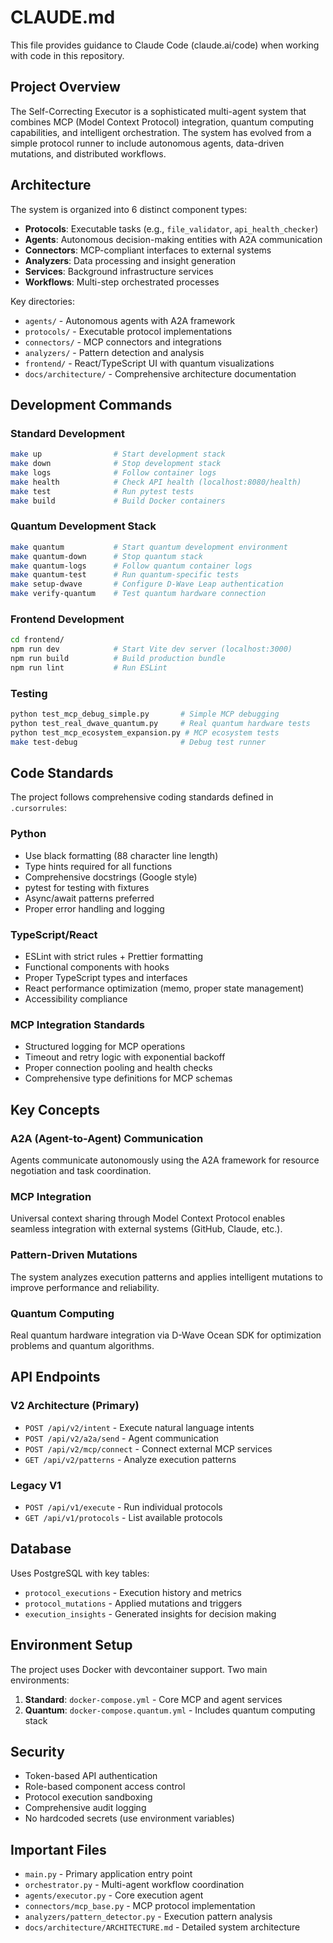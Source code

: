 # CLAUDE.md

This file provides guidance to Claude Code (claude.ai/code) when working with code in this repository.

## Project Overview

The Self-Correcting Executor is a sophisticated multi-agent system that combines MCP (Model Context Protocol) integration, quantum computing capabilities, and intelligent orchestration. The system has evolved from a simple protocol runner to include autonomous agents, data-driven mutations, and distributed workflows.

## Architecture

The system is organized into 6 distinct component types:
- **Protocols**: Executable tasks (e.g., `file_validator`, `api_health_checker`)
- **Agents**: Autonomous decision-making entities with A2A communication
- **Connectors**: MCP-compliant interfaces to external systems
- **Analyzers**: Data processing and insight generation
- **Services**: Background infrastructure services
- **Workflows**: Multi-step orchestrated processes

Key directories:
- `agents/` - Autonomous agents with A2A framework
- `protocols/` - Executable protocol implementations
- `connectors/` - MCP connectors and integrations
- `analyzers/` - Pattern detection and analysis
- `frontend/` - React/TypeScript UI with quantum visualizations
- `docs/architecture/` - Comprehensive architecture documentation

## Development Commands

### Standard Development
```bash
make up                # Start development stack
make down              # Stop development stack
make logs              # Follow container logs
make health            # Check API health (localhost:8080/health)
make test              # Run pytest tests
make build             # Build Docker containers
```

### Quantum Development Stack
```bash
make quantum           # Start quantum development environment
make quantum-down      # Stop quantum stack
make quantum-logs      # Follow quantum container logs
make quantum-test      # Run quantum-specific tests
make setup-dwave       # Configure D-Wave Leap authentication
make verify-quantum    # Test quantum hardware connection
```

### Frontend Development
```bash
cd frontend/
npm run dev            # Start Vite dev server (localhost:3000)
npm run build          # Build production bundle
npm run lint           # Run ESLint
```

### Testing
```bash
python test_mcp_debug_simple.py       # Simple MCP debugging
python test_real_dwave_quantum.py     # Real quantum hardware tests
python test_mcp_ecosystem_expansion.py # MCP ecosystem tests
make test-debug                       # Debug test runner
```

## Code Standards

The project follows comprehensive coding standards defined in `.cursorrules`:

### Python
- Use black formatting (88 character line length)
- Type hints required for all functions
- Comprehensive docstrings (Google style)
- pytest for testing with fixtures
- Async/await patterns preferred
- Proper error handling and logging

### TypeScript/React
- ESLint with strict rules + Prettier formatting
- Functional components with hooks
- Proper TypeScript types and interfaces
- React performance optimization (memo, proper state management)
- Accessibility compliance

### MCP Integration Standards
- Structured logging for MCP operations
- Timeout and retry logic with exponential backoff
- Proper connection pooling and health checks
- Comprehensive type definitions for MCP schemas

## Key Concepts

### A2A (Agent-to-Agent) Communication
Agents communicate autonomously using the A2A framework for resource negotiation and task coordination.

### MCP Integration
Universal context sharing through Model Context Protocol enables seamless integration with external systems (GitHub, Claude, etc.).

### Pattern-Driven Mutations
The system analyzes execution patterns and applies intelligent mutations to improve performance and reliability.

### Quantum Computing
Real quantum hardware integration via D-Wave Ocean SDK for optimization problems and quantum algorithms.

## API Endpoints

### V2 Architecture (Primary)
- `POST /api/v2/intent` - Execute natural language intents
- `POST /api/v2/a2a/send` - Agent communication
- `POST /api/v2/mcp/connect` - Connect external MCP services
- `GET /api/v2/patterns` - Analyze execution patterns

### Legacy V1
- `POST /api/v1/execute` - Run individual protocols
- `GET /api/v1/protocols` - List available protocols

## Database

Uses PostgreSQL with key tables:
- `protocol_executions` - Execution history and metrics
- `protocol_mutations` - Applied mutations and triggers
- `execution_insights` - Generated insights for decision making

## Environment Setup

The project uses Docker with devcontainer support. Two main environments:
1. **Standard**: `docker-compose.yml` - Core MCP and agent services
2. **Quantum**: `docker-compose.quantum.yml` - Includes quantum computing stack

## Security

- Token-based API authentication
- Role-based component access control
- Protocol execution sandboxing
- Comprehensive audit logging
- No hardcoded secrets (use environment variables)

## Important Files

- `main.py` - Primary application entry point
- `orchestrator.py` - Multi-agent workflow coordination
- `agents/executor.py` - Core execution agent
- `connectors/mcp_base.py` - MCP protocol implementation
- `analyzers/pattern_detector.py` - Execution pattern analysis
- `docs/architecture/ARCHITECTURE.md` - Detailed system architecture